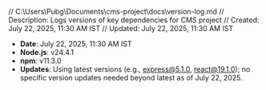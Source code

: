 // C:\Users\Pubg\Documents\cms-project\docs\version-log.md
// Description: Logs versions of key dependencies for CMS project
// Created: July 22, 2025, 11:30 AM IST
// Updated: July 22, 2025, 11:30 AM IST

- **Date**: July 22, 2025, 11:30 AM IST
- **Node.js**: v24.4.1
- **npm**: v11.3.0
- **Updates**: Using latest versions (e.g., express@5.1.0, react@19.1.0); no specific version updates needed beyond latest as of July 22, 2025.
